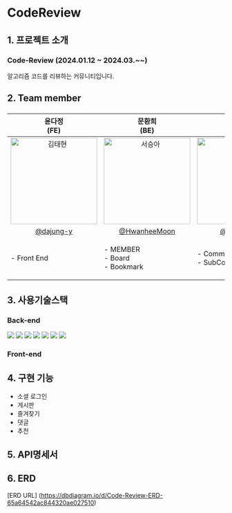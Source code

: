 # CodeReview

## 1. 프로젝트 소개
### Code-Review (2024.01.12 ~ 2024.03.~~)
  <p text-align='center'> 알고리즘 코드를 리뷰하는 커뮤니티입니다. <br/>
  </p>

## 2. Team member
### 

  | 윤다정<br>(FE) | 문환희<br>(BE) | 최동석<br>(BE) |
  |:--------:| :--------: | :--------: |
  | <img src="https://avatars.githubusercontent.com/u/129060059?v=4" alt="김태현" width="200" height="200">| <img src="https://github.com/tjtmddk720/Gennet/assets/83910139/900644a6-6463-4157-ac2b-081f40037e4e" alt="서승아" width="200" height="200"> |  <img src="https://avatars.githubusercontent.com/u/96916609?v=4" alt="최동석" width="200" height="200"> | | 
  |[@dajung-y](https://github.com/dajung-y) | [@HwanheeMoon](https://github.com/HwanheeMoon) |[@eastwest9](https://github.com/eastwest9) |
  | <p align="left">- Front End <br/>| <p align="left">- MEMBER <br/>- Board <br/>- Bookmark <br/></p> | <p align="left">- Comment <br/>- SubComment <br/></p> |

## 3. 사용기술스택
### Back-end
<img src="https://img.shields.io/badge/SPRING-6DB33F?style=for-the-badge&logo=SPRING&logoColor=white"> <img src="https://img.shields.io/badge/SPRINGBOOT-6DB33F?style=for-the-badge&logo=SPRINGBOOT&logoColor=white"> <img src="https://img.shields.io/badge/SPRINGSECURITY-6DB33F?style=for-the-badge&logo=SPRINGSECURITY&logoColor=white"> <img src="https://img.shields.io/badge/JAVA-4479A1?style=for-the-badge&logo=JAVA&logoColor=black"> <img src="https://img.shields.io/badge/MYSQL-4479A1?style=for-the-badge&logo=MYSQL&logoColor=white"> <img src="https://img.shields.io/badge/QUERYDSL-4479A1?style=for-the-badge&logo=QUERYDSL&logoColor=black"> <img src="https://img.shields.io/badge/JPA-6DB33F?style=for-the-badge&logo=JPA&logoColor=black">
### Front-end

## 4. 구현 기능
  - 소셜 로그인
  - 게시판
  - 즐겨찾기
  - 댓글
  - 추천

## 5. API명세서

## 6. ERD
   [ERD URL] (https://dbdiagram.io/d/Code-Review-ERD-65a64542ac844320ae027510)
